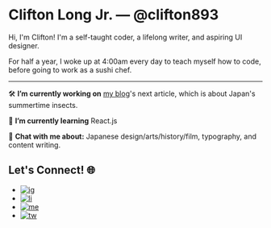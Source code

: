 # Clifton Long Jr. — @clifton893

<!--
**Clifton893/Clifton893** is a ✨ _special_ ✨ repository because its `README.md` (this file) appears on your GitHub profile.

Here are some ideas to get you started:

- 🔭 I’m currently working on ...
- 🌱 I’m currently learning ...
- 👯 I’m looking to collaborate on ...
- 🤔 I’m looking for help with ...
- 💬 Ask me about ...
- 📫 How to reach me: ...
- 😄 Pronouns: ...
- ⚡ Fun fact: ...
-->

Hi, I'm Clifton! I'm a self-taught coder, a lifelong writer, and aspiring UI designer. 

For half a year, I woke up at 4:00am every day to teach myself how to code, before going to work as a sushi chef. 

---

🛠 **I’m currently working on** [my blog](https://medium.com/sushi-chef-stories)'s next article, which is about Japan's summertime insects.

🌱 **I’m currently learning** React.js

💬 **Chat with me about:** Japanese design/arts/history/film, typography, and content writing.

## Let's Connect! 🌐
- [![ig](https://img.shields.io/badge/Instagram-black?style=social&logo=Instagram)](https://www.instagram.com/cliftonlongjr/)
- [![li](https://img.shields.io/badge/LinkedIn-0077B5?style=social&logo=Linkedin)](https://www.linkedin.com/in/cliftonlongjr/)
- [![me](https://img.shields.io/badge/Medium-black?style=social&logo=Medium)](https://medium.com/@Clifton893)
- [![tw](https://img.shields.io/badge/Twitter-1DA1F2?style=social&logo=Twitter)](https://twitter.com/clifton893)
